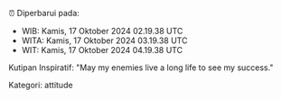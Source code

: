 ⏰ Diperbarui pada:
- WIB: Kamis, 17 Oktober 2024 02.19.38 UTC
- WITA: Kamis, 17 Oktober 2024 03.19.38 UTC
- WIT: Kamis, 17 Oktober 2024 04.19.38 UTC

Kutipan Inspiratif:
"May my enemies live a long life to see my success."


Kategori: attitude

